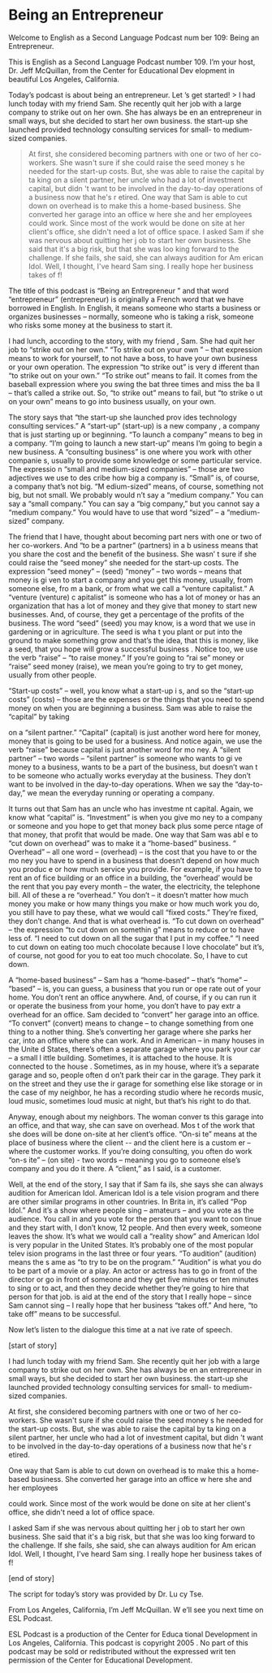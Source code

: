# Being an Entrepreneur

Welcome to English as a Second Language Podcast num ber 109: Being an Entrepreneur.

This is English as a Second Language Podcast number  109. I’m your host, Dr. Jeff McQuillan, from the Center for Educational Dev elopment in beautiful Los Angeles, California.

Today’s podcast is about being an entrepreneur. Let ’s get started! > I had lunch today with my friend Sam. She recently quit her job with a large company to strike out on her own. She has always be en an entrepreneur in small ways, but she decided to start her own business. the start-up she launched provided technology consulting services for small- to medium-sized companies.
> At first, she considered becoming partners with one  or two of her co-workers. She wasn't sure if she could raise the seed money s he needed for the start-up costs. But, she was able to raise the capital by ta king on a silent partner, her uncle who had a lot of investment capital, but didn 't want to be involved in the day-to-day operations of a business now that he's r etired.
> One way that Sam is able to cut down on overhead is  to make this a home-based business. She converted her garage into an office w here she and her employees could work. Since most of the work would be done on  site at her client's office, she didn't need a lot of office space.
> I asked Sam if she was nervous about quitting her j ob to start her own business. She said that it's a big risk, but that she was loo king forward to the challenge. If she fails, she said, she can always audition for Am erican Idol. Well, I thought, I've heard Sam sing. I really hope her business takes of f!

The title of this podcast is “Being an Entrepreneur ” and that word “entrepreneur” (entrepreneur) is originally a French word that we have borrowed in English. In English, it means someone who starts a business or organizes businesses – normally, someone who is taking a risk, someone who  risks some money at the business to start it.

 I had lunch, according to the story, with my friend , Sam. She had quit her job to “strike out on her own.” “To strike out on your own ” – that expression means to work for yourself, to not have a boss, to have your  own business or your own operation. The expression “to strike out” is very d ifferent than “to strike out on your own.” “To strike out” means to fail. It comes from the baseball expression where you swing the bat three times and miss the ba ll – that’s called a strike out. So, “to strike out” means to fail, but “to strike o ut on your own” means to go into business usually, on your own.

The story says that “the start-up she launched prov ides technology consulting services.” A “start-up” (start-up) is a new company , a company that is just starting up or beginning. “To launch a company” means to beg in a company. “I’m going to launch a new start-up” means I’m going to begin a new business. A “consulting business” is one where you work with other companie s, usually to provide some knowledge or some particular service. The expressio n “small and medium-sized companies” – those are two adjectives we use to des cribe how big a company is. “Small” is, of course, a company that’s not big. “M edium-sized” means, of course, something not big, but not small. We probably would n’t say a “medium company.” You can say a “small company.” You can say a “big company,” but you cannot say a “medium company.” You would have to use that word “sized” – a “medium-sized” company.

The friend that I have, thought about becoming part ners with one or two of her co-workers. And “to be a partner” (partners) in a b usiness means that you share the cost and the benefit of the business. She wasn’ t sure if she could raise the “seed money” she needed for the start-up costs. The  expression “seed money” – (seed) “money” – two words – means that money is gi ven to start a company and you get this money, usually, from someone else, fro m a bank, or from what we call a “venture capitalist.” A “venture (venture) c apitalist” is someone who has a lot of money or has an organization that has a lot of money and they give that money to start new businesses. And, of course, they  get a percentage of the profits of the business. The word “seed” (seed) you  may know, is a word that we use in gardening or in agriculture. The seed is wha t you plant or put into the ground to make something grow and that’s the idea, that this is money, like a seed, that you hope will grow a successful business . Notice too, we use the verb “raise” – “to raise money.” If you’re going to “rai se” money or “raise” seed money (raise), we mean you’re going to try to get money, usually from other people.

“Start-up costs” – well, you know what a start-up i s, and so the “start-up costs” (costs) – those are the expenses or the things that  you need to spend money on when you are beginning a business. Sam was able to raise the “capital” by taking

on a “silent partner.” “Capital” (capital) is just another word here for money, money that is going to be used for a business. And notice again, we use the verb “raise” because capital is just another word for mo ney. A “silent partner” – two words – “silent partner” is someone who wants to gi ve money to a business, wants to be a part of the business, but doesn’t wan t to be someone who actually works everyday at the business. They don’t want to be involved in the day-to-day operations. When we say the “day-to-day,” we mean the everyday running or operating a company.

It turns out that Sam has an uncle who has investme nt capital. Again, we know what “capital” is. “Investment” is when you give mo ney to a company or someone and you hope to get that money back plus some perce ntage of that money, that profit that would be made. One way that Sam was abl e to “cut down on overhead” was to make it a “home-based” business. “ Overhead” – all one word – (overhead) – is the cost that you have to or the mo ney you have to spend in a business that doesn’t depend on how much you produc e or how much service you provide. For example, if you have to rent an of fice building or an office in a building, the “overhead’ would be the rent that you  pay every month – the water, the electricity, the telephone bill. All of these a re “overhead.” You don’t – it doesn’t matter how much money you make or how many things you make or how much work you do, you still have to pay these, what  we would call “fixed costs.” They’re fixed, they don’t change. And that is what overhead is. “To cut down on overhead” – the expression “to cut down on somethin g” means to reduce or to have less of. “I need to cut down on all the sugar that I put in my coffee.” “I need to cut down on eating too much chocolate because I love chocolate” but it’s, of course, not good for you to eat too much chocolate.  So, I have to cut down.

A “home-based business” – Sam has a “home-based” – that’s “home” – “based” – is, you can guess, a business that you run or ope rate out of your home. You don’t rent an office anywhere. And, of course, if y ou can run it or operate the business from your home, you don’t have to pay extr a overhead for an office. Sam decided to “convert” her garage into an office.  “To convert” (convert) means to change – to change something from one thing to a nother thing. She’s converting her garage where she parks her car, into  an office where she can work. And in American – in many houses in the Unite d States, there’s often a separate garage where you park your car – a small l ittle building. Sometimes, it is attached to the house. It is connected to the house . Sometimes, as in my house, where it’s a separate garage and so, people often d on’t park their car in the garage. They park it on the street and they use the ir garage for something else like storage or in the case of my neighbor, he has a recording studio where he records music, loud music, sometimes loud music at night, but that’s his right to do that.

 Anyway, enough about my neighbors. The woman conver ts this garage into an office, and that way, she can save on overhead. Mos t of the work that she does will be done on-site at her client’s office. “On-si te” means at the place of business where the client -- and the client here is a custom er – where the customer works. If you’re doing consulting, you often do work “on-s ite” – (on site) - two words – meaning you go to someone else’s company and you do  it there. A “client,” as I said, is a customer.

Well, at the end of the story, I say that if Sam fa ils, she says she can always audition for American Idol. American Idol is a tele vision program and there are other similar programs in other countries. In Brita in, it’s called “Pop Idol.” And it’s a show where people sing – amateurs – and you vote as the audience. You call in and you vote for the person that you want to con tinue and they start with, I don’t know, 12 people. And then every week, someone  leaves the show. It’s what we would call a “reality show” and American Idol is  very popular in the United States. It’s probably one of the most popular telev ision programs in the last three or four years. “To audition” (audition) means the s ame as “to try to be on the program.” “Audition” is what you do to be part of a  movie or a play. An actor or actress has to go in front of the director or go in  front of someone and they get five minutes or ten minutes to sing or to act, and then they decide whether they’re going to hire that person for that job. is aid at the end of the story that I really hope – since Sam cannot sing – I really hope  that her business “takes off.” And here, “to take off” means to be successful.

Now let’s listen to the dialogue this time at a nat ive rate of speech.

[start of story]

I had lunch today with my friend Sam. She recently quit her job with a large company to strike out on her own. She has always be en an entrepreneur in small ways, but she decided to start her own business. the start-up she launched provided technology consulting services for small- to medium-sized companies.

At first, she considered becoming partners with one  or two of her co-workers. She wasn't sure if she could raise the seed money s he needed for the start-up costs. But, she was able to raise the capital by ta king on a silent partner, her uncle who had a lot of investment capital, but didn 't want to be involved in the day-to-day operations of a business now that he's r etired.

One way that Sam is able to cut down on overhead is  to make this a home-based business. She converted her garage into an office w here she and her employees

could work. Since most of the work would be done on  site at her client's office, she didn't need a lot of office space.

I asked Sam if she was nervous about quitting her j ob to start her own business. She said that it's a big risk, but that she was loo king forward to the challenge. If she fails, she said, she can always audition for Am erican Idol. Well, I thought, I've heard Sam sing. I really hope her business takes of f!

[end of story]

The script for today’s story was provided by Dr. Lu cy Tse.

From Los Angeles, California, I’m Jeff McQuillan. W e’ll see you next time on ESL Podcast.

ESL Podcast is a production of the Center for Educa tional Development in Los Angeles, California. This podcast is copyright 2005 . No part of this podcast may be sold or redistributed without the expressed writ ten permission of the Center for Educational Development.

